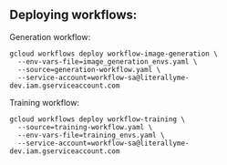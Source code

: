 ## Deploying workflows:

Generation workflow:
```
gcloud workflows deploy workflow-image-generation \
  --env-vars-file=image_generation_envs.yaml \
  --source=generation-workflow.yaml \
  --service-account=workflow-sa@literallyme-dev.iam.gserviceaccount.com
```

Training workflow:
```
gcloud workflows deploy workflow-training \
  --source=training-workflow.yaml \
  --env-vars-file=training_envs.yaml \
  --service-account=workflow-sa@literallyme-dev.iam.gserviceaccount.com
```